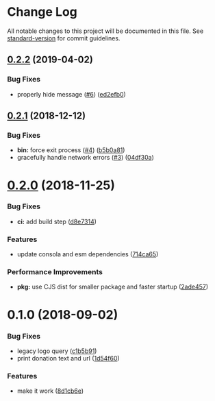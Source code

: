 # Change Log

All notable changes to this project will be documented in this file. See [standard-version](https://github.com/conventional-changelog/standard-version) for commit guidelines.

<a name="0.2.2"></a>
## [0.2.2](https://github.com/nuxt-community/opencollective/compare/v0.2.1...v0.2.2) (2019-04-02)


### Bug Fixes

* properly hide message ([#6](https://github.com/nuxt-community/opencollective/issues/6)) ([ed2efb0](https://github.com/nuxt-community/opencollective/commit/ed2efb0))



<a name="0.2.1"></a>
## [0.2.1](https://github.com/nuxt-community/opencollective/compare/v0.2.0...v0.2.1) (2018-12-12)


### Bug Fixes

* **bin:** force exit process ([#4](https://github.com/nuxt-community/opencollective/issues/4)) ([b5b0a81](https://github.com/nuxt-community/opencollective/commit/b5b0a81))
* gracefully handle network errors ([#3](https://github.com/nuxt-community/opencollective/issues/3)) ([04df30a](https://github.com/nuxt-community/opencollective/commit/04df30a))



<a name="0.2.0"></a>
# [0.2.0](https://github.com/nuxt-community/opencollective/compare/v0.1.0...v0.2.0) (2018-11-25)


### Bug Fixes

* **ci:** add build step ([d8e7314](https://github.com/nuxt-community/opencollective/commit/d8e7314))


### Features

* update consola and esm dependencies ([714ca65](https://github.com/nuxt-community/opencollective/commit/714ca65))


### Performance Improvements

* **pkg:** use CJS dist for smaller package and faster startup ([2ade457](https://github.com/nuxt-community/opencollective/commit/2ade457))



<a name="0.1.0"></a>
# 0.1.0 (2018-09-02)


### Bug Fixes

* legacy logo query ([c1b5b91](https://github.com/nuxt-community/opencollective/commit/c1b5b91))
* print donation text and url ([1d54f60](https://github.com/nuxt-community/opencollective/commit/1d54f60))


### Features

* make it work ([8d1cb6e](https://github.com/nuxt-community/opencollective/commit/8d1cb6e))
